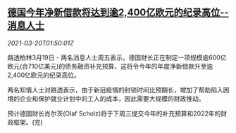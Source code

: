 <!--1616205662000-->
[德国今年净新借款将达到逾2,400亿欧元的纪录高位--消息人士](https://cn.reuters.com/article/germany-budget-borrowing-0320-idCNKBS2BC02I)
------

<div><i>2021-03-20T01:50:01Z</i></div><p>路透柏林3月19日 - 两名消息人士周五表示，德国财长正在制定一项规模逾600亿欧元(合710亿美元)的债务融资补充预算，这将令今年的年度净新借款升至逾2,400亿欧元的纪录高位。 　</p><p>两名知情人士对路透表示，由于新冠疫情的封锁时间比预期长，增加了帮助陷入困境的企业和保护就业计划中的工人的成本，因此需要大规模的财政推动。 　</p><p>预计德国财长肖尔茨(Olaf Scholz)将于下周三提交今年的补充预算和2022年的财政框架。(完)</p>
